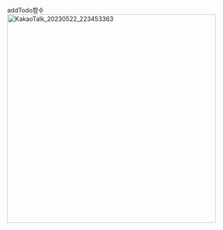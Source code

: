 addTodo함수
<img width="480" alt="KakaoTalk_20230522_223453363" src="https://github.com/I-mYejin/2023OSS_TeamProject/assets/127292731/693bb043-8432-48eb-a6b2-fbcd7ba9a8c9">

